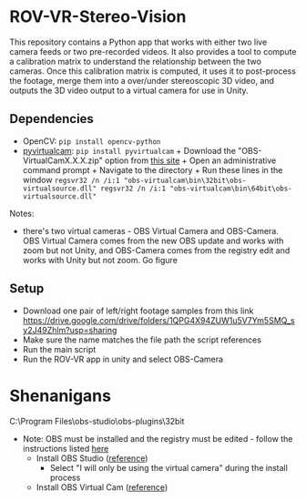 # ROV-VR-Stereo-Vision
This repository contains a Python app that works with either two live camera feeds or two pre-recorded videos. It also provides a tool to compute a calibration matrix to understand the relationship between the two cameras. Once this calibration matrix is computed, it uses it to post-process the footage, merge them into a over/under stereoscopic 3D video, and outputs the 3D video output to a virtual camera for use in Unity.


## Dependencies
+ OpenCV: `pip install opencv-python`
+ [pyvirtualcam](https://pypi.org/project/pyvirtualcam/): `pip install pyvirtualcam`
        + Download the "OBS-VirtualCamX.X.X.zip" option from [this site](https://github.com/CatxFish/obs-virtual-cam/releases)
        + Open an administrative command prompt
        + Navigate to the directory
        + Run these lines in the window
        ```
regsvr32 /n /i:1 "obs-virtualcam\bin\32bit\obs-virtualsource.dll"
regsvr32 /n /i:1 "obs-virtualcam\bin\64bit\obs-virtualsource.dll"
        ```

Notes:
+ there's two virtual cameras - OBS Virtual Camera and OBS-Camera. OBS Virtual Camera comes from the new OBS update and works with zoom but not Unity, and OBS-Camera comes from the registry edit and works with Unity but not zoom. Go figure

## Setup
+ Download one pair of left/right footage samples from this link https://drive.google.com/drive/folders/1QPG4X94ZUW1u5V7Ym5SMQ_sy2J49Zhlm?usp=sharing
+ Make sure the name matches the file path the script references
+ Run the main script
+ Run the ROV-VR app in unity and select OBS-Camera


# Shenanigans
C:\Program Files\obs-studio\obs-plugins\32bit


+ Note: OBS must be installed and the registry must be edited - follow the instructions listed [here](https://pypi.org/project/pyvirtualcam/)
    + Install OBS Studio ([reference](https://obsproject.com/welcome))
        + Select "I will only be using the virtual camera" during the install process
    + Install OBS Virtual Cam ([reference](https://github.com/Fenrirthviti/obs-virtual-cam/releases))
